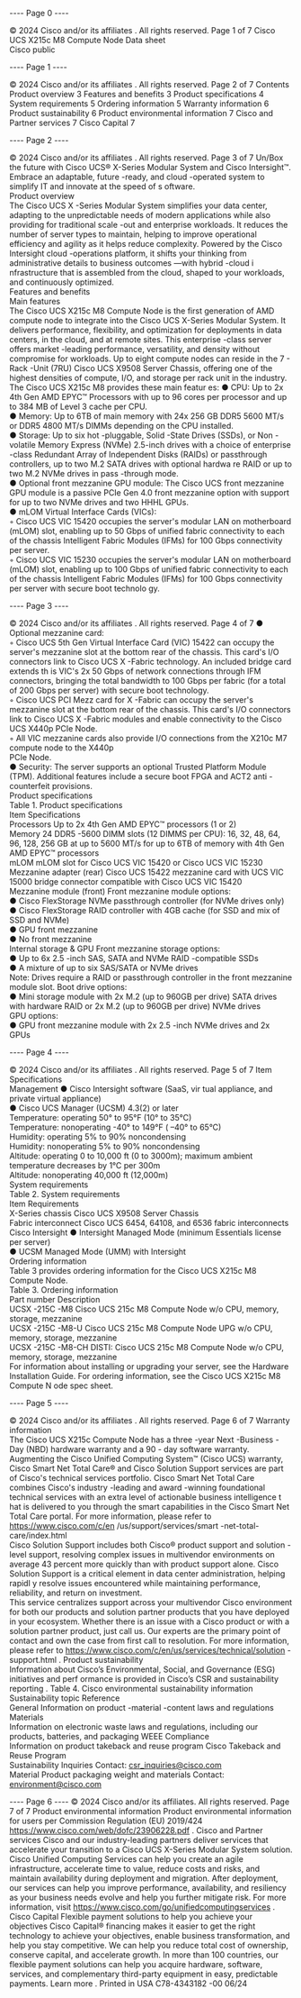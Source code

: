 ---- Page 0 ----
 
© 2024 Cisco and/or its affiliates . All rights reserved.  Page 1 of 7 Cisco UCS X215c M8 Compute 
Node  Data sheet  
Cisco public  
  

---- Page 1 ----
 
© 2024 Cisco and/or its affiliates . All rights reserved.  Page 2 of 7 Contents  
Product overview  3 
Features and benefits  3 
Product specifications  4 
System requirements  5 
Ordering information  5 
Warranty information  6 
Product sustainability  6 
Product environmental information  7 
Cisco and Partner services  7 
Cisco Capital  7 

---- Page 2 ----
 
© 2024 Cisco and/or its affiliates . All rights reserved.  Page 3 of 7 Un/Box the future with Cisco UCS® X-Series Modular System and Cisco Intersight™. 
Embrace an adaptable, future -ready, and cloud -operated system to simplify IT and 
innovate at the speed of s oftware.  
Product overview  
The Cisco UCS X -Series Modular System simplifies your data center, adapting to the unpredictable needs of 
modern applications while also providing for traditional scale -out and enterprise workloads. It reduces the 
number of server  types to maintain, helping to improve operational efficiency and agility as it helps reduce 
complexity. Powered by the Cisco Intersight cloud -operations platform, it shifts your thinking from 
administrative details to business outcomes —with hybrid -cloud i nfrastructure that is assembled from the cloud, 
shaped to your workloads, and continuously optimized.  
Features and benefits  
Main features  
The Cisco UCS X215c M8 Compute Node is the first generation of AMD compute node to integrate into the 
Cisco UCS X-Series Modular System. It delivers performance, flexibility, and optimization for deployments in 
data centers, in the cloud, and at remote sites. This enterprise -class server offers market -leading performance, 
versatility, and density without compromise for workloads. Up to eight compute nodes can reside in the 7 -
Rack -Unit (7RU) Cisco UCS X9508 Server Chassis, offering one of the highest densities of compute, I/O, and 
storage per rack unit in the industry.  
The Cisco UCS X215c M8 provides these main featur es: 
● CPU:  Up to 2x 4th Gen AMD EPYC™ Processors with up to 96 cores per processor and up to 384 MB of 
Level 3 cache per CPU.  
● Memory: Up to 6TB of main memory with 24x 256 GB DDR5 5600 MT/s or DDR5 4800 MT/s DIMMs 
depending on the CPU installed.  
● Storage:  Up to six hot -pluggable, Solid -State Drives (SSDs), or Non -volatile Memory Express (NVMe) 
2.5-inch drives with a choice of enterprise -class Redundant Array of Independent Disks (RAIDs) or 
passthrough controllers, up to two M.2 SATA drives with optional hardwa re RAID or up to two M.2 NVMe 
drives in pass -through mode.  
● Optional front mezzanine GPU module:  The Cisco UCS front mezzanine GPU module is a passive PCIe 
Gen 4.0 front mezzanine option with support for up to two NVMe drives and two HHHL GPUs.  
● mLOM Virtual  Interface Cards (VICs):  
◦ Cisco UCS VIC 15420 occupies the server's modular LAN on motherboard (mLOM) slot, enabling up 
to 50 Gbps of unified fabric connectivity to each of the chassis Intelligent Fabric Modules (IFMs) for 
100 Gbps connectivity per server.  
◦ Cisco UCS VIC 15230 occupies the server's modular LAN on motherboard (mLOM) slot, enabling up 
to 100 Gbps of unified fabric connectivity to each of the chassis Intelligent Fabric Modules (IFMs) for 
100 Gbps connectivity per server with secure boot technolo gy. 

---- Page 3 ----
 
© 2024 Cisco and/or its affiliates . All rights reserved.  Page 4 of 7 ● Optional mezzanine card:  
◦ Cisco UCS 5th Gen Virtual Interface Card (VIC) 15422 can occupy the server's mezzanine slot at the 
bottom rear of the chassis. This card's I/O connectors link to Cisco UCS X -Fabric technology. An 
included bridge card extends th is VIC's 2x 50 Gbps of network connections through IFM connectors, 
bringing the total bandwidth to 100 Gbps per fabric (for a total of 200 Gbps per server) with secure 
boot technology.  
◦ Cisco UCS PCI Mezz card for X -Fabric can occupy the server's mezzanine slot at the bottom rear of 
the chassis. This card's I/O connectors link to Cisco UCS X -Fabric modules and enable connectivity 
to the Cisco UCS X440p PCIe Node.  
◦ All VIC mezzanine cards also provide I/O connections from the X210c M7 compute node to the X440p  
PCIe Node.  
● Security:  The server supports an optional Trusted Platform Module (TPM). Additional features include a 
secure boot FPGA and ACT2 anti -counterfeit provisions.  
Product specifications  
Table 1.  Product specifications  
Item  Specifications  
Processors  Up to 2x  4th Gen AMD EPYC™ processors (1 or 2)  
Memory  24 DDR5 -5600 DIMM slots (12 DIMMS per CPU): 16, 32, 48, 64, 96, 128, 256 GB at 
up to 5600 MT/s for up to 6TB  of memory with 4th Gen AMD EPYC™ processors  
mLOM  mLOM slot for Cisco UCS VIC 15420 or Cisco UCS VIC  15230  
Mezzanine adapter (rear)  Cisco UCS 15422 mezzanine card with UCS VIC 15000 bridge connector compatible 
with Cisco UCS VIC 15420  
Mezzanine module (front)  Front mezzanine module options:  
● Cisco FlexStorage NVMe passthrough controller (for NVMe drives  only)  
● Cisco FlexStorage RAID controller with 4GB cache (for SSD and mix of SSD and NVMe)  
● GPU front mezzanine  
● No front mezzanine  
Internal storage & GPU  Front mezzanine storage options:  
● Up to 6x 2.5 -inch SAS, SATA and NVMe RAID -compatible SSDs  
● A mixture of  up to six SAS/SATA or NVMe drives  
Note:  Drives require a RAID or passthrough controller in the front mezzanine module 
slot. 
Boot drive options:  
● Mini storage module with 2x M.2 (up to 960GB per drive) SATA drives with hardware RAID or 
2x M.2 (up to 960GB per drive) NVMe drives  
GPU options:  
● GPU front mezzanine module with 2x 2.5 -inch NVMe drives and 2x GPUs  

---- Page 4 ----
 
© 2024 Cisco and/or its affiliates . All rights reserved.  Page 5 of 7 Item  Specifications  
Management  ● Cisco Intersight software  (SaaS, vir tual appliance, and private virtual appliance)  
● Cisco UCS Manager (UCSM) 4.3(2) or later  
Temperature: operating  50° to 95°F (10° to 35°C)  
Temperature: nonoperating  -40° to 149°F ( –40° to 65°C)  
Humidity: operating  5% to 90% noncondensing  
Humidity: nonoperating  5% to 90% noncondensing  
Altitude: operating  0 to 10,000 ft (0 to 3000m); maximum ambient temperature decreases by 1°C per 
300m  
Altitude: nonoperating  40,000 ft (12,000m)  
System requirements  
Table 2.  System requirements  
Item  Requirements  
X-Series chassis  Cisco UCS X9508 Server Chassis  
Fabric interconnect  Cisco UCS 6454, 64108, and 6536 fabric interconnects  
Cisco Intersight  ● Intersight Managed Mode (minimum Essentials license per server)  
● UCSM Managed Mode (UMM) with Intersight  
Ordering information  
Table 3 provides ordering information for the Cisco UCS X215c M8 Compute Node.  
Table 3.  Ordering information  
Part number  Description  
UCSX -215C -M8 Cisco UCS 215c M8 Compute Node w/o CPU, memory, storage, mezzanine  
UCSX -215C -M8-U Cisco UCS 215c M8 Compute Node UPG w/o CPU, memory, storage, mezzanine  
UCSX -215C -M8-CH DISTI: Cisco UCS 215c M8 Compute Node w/o CPU, memory, storage, mezzanine  
For information about installing or upgrading your server, see the Hardware Installation  Guide. For ordering 
information, see the Cisco UCS X215c M8 Compute N ode spec sheet.  

---- Page 5 ----
 
© 2024 Cisco and/or its affiliates . All rights reserved.  Page 6 of 7 Warranty information  
The Cisco UCS X215c Compute Node has a three -year Next -Business -Day (NBD) hardware warranty and a 90 -
day software warranty.  
Augmenting the Cisco Unified Computing System™ (Cisco UCS) warranty, Cisco Smart Net Total Care® and 
Cisco Solution Support services are part of Cisco's technical services portfolio. Cisco Smart Net Total Care 
combines Cisco's industry -leading and award -winning foundational technical services with an extra level of 
actionable business intelligence t hat is delivered to you through the smart capabilities in the Cisco Smart Net 
Total Care portal. For more information, please refer to 
https://www.cisco.com/c/en /us/support/services/smart -net-total-care/index.html   
Cisco Solution Support includes both Cisco® product support and solution -level support, resolving complex 
issues in multivendor environments on average 43 percent more quickly than with product support alone. Cisco 
Solution Support is a critical element in data center administration, helping rapidl y resolve issues encountered 
while maintaining performance, reliability, and return on investment.  
This service centralizes support across your multivendor Cisco environment for both our products and solution 
partner products that you have deployed in your  ecosystem. Whether there is an issue with a Cisco product or 
with a solution partner product, just call us. Our experts are the primary point of contact and own the case from 
first call to resolution. For more information, please refer to 
https://www.cisco.com/c/en/us/services/technical/solution -support.html . 
Product sustainability  
Information about Cisco’s Environmental, Social, and Governance (ESG) initiatives and perf ormance is provided 
in Cisco’s CSR and sustainability reporting . 
Table 4.  Cisco environmental sustainability information  
Sustainability topic  Reference  
General  Information on product -material -content laws and 
regulations  Materials  
Information on electronic waste laws and regulations, 
including our products, batteries, and packaging  WEEE Compliance  
Information on product takeback and reuse program  Cisco Takeback and Reuse Program  
Sustainability Inquiries  Contact: csr_inquiries@cisco.com  
Material  Product packaging weight and materials  Contact: environment@cisco.com  

---- Page 6 ----
© 2024 Cisco and/or its affiliates. All rights reserved. Page 7 of 7 Product environmental information 
Product environmental information for users per Commission Regulation (EU) 2019/424 
https://www.cisco.com/web/dofc/23906228.pdf . 
Cisco and Partner services 
Cisco and our industry-leading partners deliver services that accelerate your transition to a Cisco UCS X-Series 
Modular System solution. Cisco Unified Computing Services can help you create an agile infrastructure, 
accelerate time to value, reduce costs and risks, and maintain availability during deployment and migration. 
After deployment, our services can help you improve performance, availability, and resiliency as your business 
needs evolve and help you further mitigate risk. For more information, visit 
https://www.cisco.com/go/unifiedcomputingservices . 
Cisco Capital 
Flexible payment solutions to help you achieve your objectives 
Cisco Capital® financing makes it easier to get the right technology to achieve your objectives, enable business 
transformation, and help you stay competitive. We can help you reduce total cost of ownership, conserve 
capital, and accelerate growth. In more than 100 countries, our flexible payment solutions can help you acquire 
hardware, software, services, and complementary third-party equipment in easy, predictable payments. 
Learn more . 
Printed in USA  C78-4343182 -00 06/24
